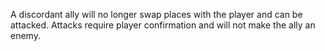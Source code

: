 A discordant ally will no longer swap places with the player and can be attacked. Attacks require player confirmation and will not make the ally an enemy.